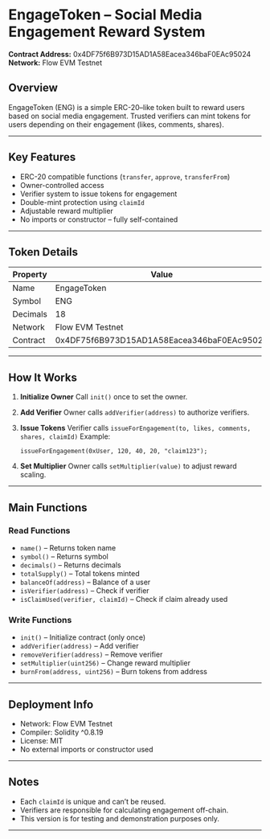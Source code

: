 # EngageToken – Social Media Engagement Reward System

**Contract Address:** 0x4DF75f6B973D15AD1A58Eacea346baF0EAc95024
**Network:** Flow EVM Testnet

## Overview

EngageToken (ENG) is a simple ERC-20–like token built to reward users based on social media engagement.
Trusted verifiers can mint tokens for users depending on their engagement (likes, comments, shares).

---

## Key Features

* ERC-20 compatible functions (`transfer`, `approve`, `transferFrom`)
* Owner-controlled access
* Verifier system to issue tokens for engagement
* Double-mint protection using `claimId`
* Adjustable reward multiplier
* No imports or constructor – fully self-contained

---

## Token Details

| Property | Value                                      |
| -------- | ------------------------------------------ |
| Name     | EngageToken                                |
| Symbol   | ENG                                        |
| Decimals | 18                                         |
| Network  | Flow EVM Testnet                           |
| Contract | 0x4DF75f6B973D15AD1A58Eacea346baF0EAc95024 |

---

## How It Works

1. **Initialize Owner**
   Call `init()` once to set the owner.

2. **Add Verifier**
   Owner calls `addVerifier(address)` to authorize verifiers.

3. **Issue Tokens**
   Verifier calls `issueForEngagement(to, likes, comments, shares, claimId)`
   Example:

   ```
   issueForEngagement(0xUser, 120, 40, 20, "claim123");
   ```

4. **Set Multiplier**
   Owner calls `setMultiplier(value)` to adjust reward scaling.

---

## Main Functions

### Read Functions

* `name()` – Returns token name
* `symbol()` – Returns symbol
* `decimals()` – Returns decimals
* `totalSupply()` – Total tokens minted
* `balanceOf(address)` – Balance of a user
* `isVerifier(address)` – Check if verifier
* `isClaimUsed(verifier, claimId)` – Check if claim already used

### Write Functions

* `init()` – Initialize contract (only once)
* `addVerifier(address)` – Add verifier
* `removeVerifier(address)` – Remove verifier
* `setMultiplier(uint256)` – Change reward multiplier
* `burnFrom(address, uint256)` – Burn tokens from address

---

## Deployment Info

* Network: Flow EVM Testnet
* Compiler: Solidity ^0.8.19
* License: MIT
* No external imports or constructor used

---

## Notes

* Each `claimId` is unique and can’t be reused.
* Verifiers are responsible for calculating engagement off-chain.
* This version is for testing and demonstration purposes only.

---

